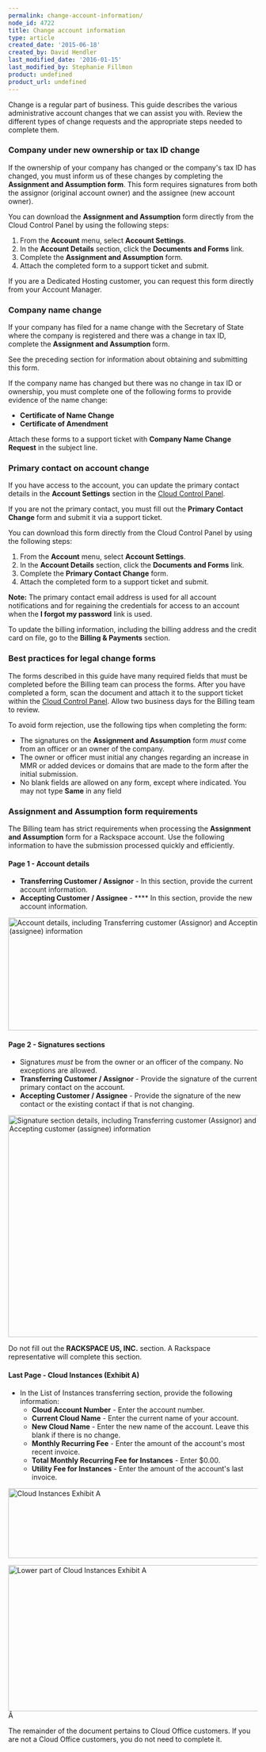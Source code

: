 ```yaml
---
permalink: change-account-information/
node_id: 4722
title: Change account information
type: article
created_date: '2015-06-18'
created_by: David Hendler
last_modified_date: '2016-01-15'
last_modified_by: Stephanie Fillmon
product: undefined
product_url: undefined
---
```


Change is a regular part of business. This guide describes the various
administrative account changes that we can assist you with. Review the
different types of change requests and the appropriate steps needed to
complete them.

### Company under new ownership or tax ID change

If the ownership of your company has changed or the company's tax ID has
changed, you must inform us of these changes by completing the
**Assignment and Assumption form**. This form requires signatures from
both the assignor (original account owner) and the assignee (new account
owner).

You can download the **Assignment and Assumption** form directly from
the Cloud Control Panel by using the following steps:

1.  From the **Account** menu, select **Account Settings**.
2.  In the **Account Details** section, click the **Documents
    and Forms** link.
3.  Complete the **Assignment and Assumption** form.
4.  Attach the completed form to a support ticket and submit.

If you are a Dedicated Hosting customer, you can request this form
directly from your Account Manager.

### Company name change

If your company has filed for a name change with the Secretary of State
where the company is registered and there was a change in tax ID,
complete the **Assignment and Assumption** form.

See the preceding section for information about obtaining and
submitting this form.

If the company name has changed but there was no change in tax ID or
ownership, you must complete one of the following forms to provide
evidence of the name change:

-   **Certificate of Name Change**
-   **Certificate of Amendment**

Attach these forms to a support ticket with **Company Name Change
Request** in the subject line.

### Primary contact on account change

If you have access to the account, you can update the primary contact
details in the **Account Settings** section in the [Cloud Control Panel](http://mycloud.rackspace.com).

If you are not the primary contact, you must fill out the **Primary
Contact Change** form and submit it via a support ticket.

You can download this form directly from the Cloud Control Panel by
using the following steps:

1.  From the **Account** menu, select **Account Settings**.
2.  In the **Account Details** section, click the **Documents
    and Forms** link.
3.  Complete the **Primary Contact Change** form.
4.  Attach the completed form to a support ticket and submit.

**Note:** The primary contact email address is used for all
account notifications and for regaining the credentials for access to an
account when the **I forgot my password** link is
used.

To update the billing information, including the billing address and the
credit card on file, go to the **Billing & Payments** section.

### Best practices for legal change forms

The forms described in this guide have many required fields that must be
completed before the Billing team can process the forms. After you have
completed a form, scan the document and attach it to the support ticket
within the [Cloud Control Panel](http://mycloud.rackspace.com). Allow
two business days for the Billing team to review.

To avoid form rejection, use the following tips when completing the
form:

-   The signatures on the **Assignment and Assumption** form *must* come
    from an officer or an owner of the company.
-   The owner or officer must initial any changes regarding an increase
    in MMR or added devices or domains that are made to the form after
    the initial submission.
-   No blank fields are allowed on any form, except where indicated. You
    may not type **Same** in any field

### **Assignment and Assumption form requirements**

The Billing team has strict requirements when processing the
**Assignment and Assumption** form for a Rackspace account. Use the
following information to have the submission processed quickly and
efficiently.

#### Page 1 - Account details

-   **Transferring Customer / Assignor** - In this section, provide the
    current account information.
-   **Accepting Customer / Assignee** - **** In this section, provide
    the new account information.

<img src="{% asset_path general/change-account-information/change-account-1.jpg %}" alt="Account details, including Transferring customer (Assignor) and Accepting customer (assignee) information" width="597" height="228" />

#### Page 2 - Signatures sections

-   Signatures *must* be from the owner or an officer of the company. No
    exceptions are allowed.
-   **Transferring Customer / Assignor** - Provide the signature of the
    current primary contact on the account.
-   **Accepting Customer / Assignee** - Provide the signature of the new
    contact or the existing contact if that is not changing.


<img src="{% asset_path general/change-account-information/change-account-2.jpg %}" alt="Signature section details, including Transferring customer (Assignor) and Accepting customer (assignee) information" width="567" height="448" />

Do not fill out the **RACKSPACE US, INC.** section. A Rackspace
representative will complete this section.

#### Last Page - Cloud Instances (Exhibit A)

-   In the List of Instances transferring section, provide the following
    information:
    -   **Cloud Account Number** - Enter the account number.
    -   **Current Cloud Name** - Enter the current name of your account.
    -   **New Cloud Name** - Enter the new name of the account. Leave
        this blank if there is no change.
    -   **Monthly Recurring Fee** - Enter the amount of the account's
        most recent invoice.
    -   **Total Monthly Recurring Fee for Instances** - Enter $0.00.
    -   **Utility Fee for Instances** - Enter the amount of the
        account's last invoice.

<img src="{% asset_path general/change-account-information/change-account-3.jpg %}" alt="Cloud Instances Exhibit A" width="593" height="141" />

<img src="{% asset_path general/change-account-information/change-account-4.jpg %}" alt="Lower part of Cloud Instances Exhibit A" width="599" height="295" />&Acirc;

The remainder of the document pertains to Cloud Office customers. If you
are not a Cloud Office customers, you do not need to complete it.
